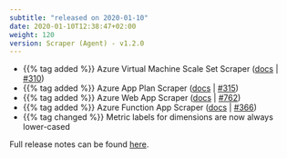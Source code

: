 ```yaml
---
subtitle: "released on 2020-01-10"
date: 2020-01-10T12:38:47+02:00
weight: 120
version: Scraper (Agent) - v1.2.0
---
```


- {{% tag added %}} Azure Virtual Machine Scale Set Scraper ([docs](https://promitor.io/configuration/v1.x/metrics/virtual-machine-scale-set) | [#310](https://github.com/tomkerkhove/promitor/issues/310))
- {{% tag added %}} Azure App Plan Scraper ([docs](https://promitor.io/configuration/v1.x/metrics/app-plan) | [#315](https://github.com/tomkerkhove/promitor/issues/315))
- {{% tag added %}} Azure Web App Scraper ([docs](https://promitor.io/configuration/v1.x/metrics/web-app) | [#762](https://github.com/tomkerkhove/promitor/issues/762))
- {{% tag added %}} Azure Function App Scraper ([docs](https://promitor.io/configuration/v1.x/metrics/function-app) | [#366](https://github.com/tomkerkhove/promitor/issues/366))
- {{% tag changed %}} Metric labels for dimensions are now always lower-cased

Full release notes can be found [here](https://github.com/tomkerkhove/promitor/releases/tag/1.2.0).
